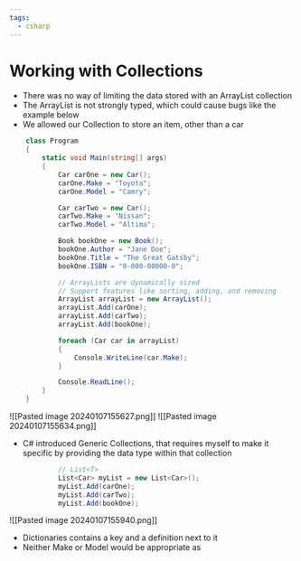 ```yaml
---
tags:
  - csharp
---
```

# Working with Collections

* There was no way of limiting the data stored with an ArrayList collection
* The ArrayList is not strongly typed, which could cause bugs like the example below
* We allowed our Collection to store an item, other than a car

```c#
    class Program
    {
        static void Main(string[] args)
        {
            Car carOne = new Car();
            carOne.Make = "Toyota";
            carOne.Model = "Camry";

            Car carTwo = new Car();
            carTwo.Make = "Nissan";
            carTwo.Model = "Altima";

            Book bookOne = new Book();
            bookOne.Author = "Jane Doe";
            bookOne.Title = "The Great Gatsby";
            bookOne.ISBN = "0-000-00000-0";

            // ArrayLists are dynamically sized
            // Support features like sorting, adding, and removing
            ArrayList arrayList = new ArrayList();
            arrayList.Add(carOne);
            arrayList.Add(carTwo);
            arrayList.Add(bookOne);

            foreach (Car car in arrayList)
            {
                Console.WriteLine(car.Make);
            }

            Console.ReadLine();
        }
    }
```
![[Pasted image 20240107155627.png]]
![[Pasted image 20240107155634.png]]

* C# introduced Generic Collections, that requires myself to make it specific by providing the data type within that collection

```c#
            // List<T>
            List<Car> myList = new List<Car>();
            myList.Add(carOne);
            myList.Add(carTwo);
            myList.Add(bookOne);
```
![[Pasted image 20240107155940.png]]

* Dictionaries contains a key and a definition next to it
* Neither Make or Model would be appropriate as 


